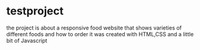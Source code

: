 # testproject
the project is about a responsive food website that shows varieties of different foods and how to order
it was created with HTML,CSS and a little bit of Javascript
